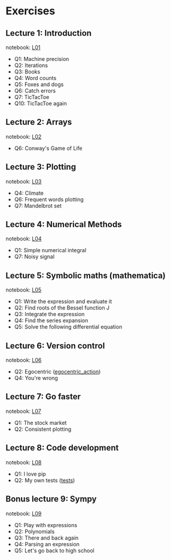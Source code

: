 # Exercises

## Lecture 1: Introduction

notebook: [L01](L01.ipynb)

- Q1: Machine precision
- Q2: Iterations
- Q3: Books
- Q4: Word counts
- Q5: Foxes and dogs
- Q6: Catch errors
- Q7: TicTacToe
- Q10: TicTacToe again

## Lecture 2: Arrays

notebook: [L02](L02.ipynb)

- Q6: Conway's Game of Life

## Lecture 3: Plotting

notebook: [L03](L03.ipynb)

- Q4: Climate
- Q6: Frequent words plotting
- Q7: Mandelbrot set

## Lecture 4: Numerical Methods

notebook: [L04](L04.ipynb)

- Q1: Simple numerical integral
- Q7: Noisy signal

## Lecture 5: Symbolic maths (mathematica)

notebook: [L05](L05.nb)

- Q1: Write the expression and evaluate it
- Q2: Find roots of the Bessel function J
- Q3: Integrate the expression
- Q4: Find the series expansion
- Q5: Solve the following differential equation

## Lecture 6: Version control

notebook: [L06](L06.ipynb)

- Q2: Egocentric ([egocentric_action](egocentric_action.yml))
- Q4: You're wrong

## Lecture 7: Go faster

notebook: [L07](L07.ipynb)

- Q1: The stock market
- Q2: Consistent plotting

## Lecture 8: Code development

notebook: [L08](L08.ipynb)

- Q1: I love pip
- Q2: My own tests ([tests](rodolfosgameoflife/test))

## Bonus lecture 9: Sympy

notebook: [L09](L09.ipynb)

- Q1: Play with expressions
- Q2: Polynomials
- Q3: There and back again
- Q4: Parsing an expression
- Q5: Let's go back to high school
